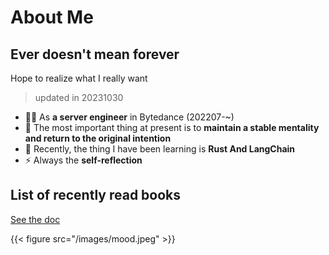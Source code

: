 # About Me


## Ever doesn't mean forever

Hope to realize what I really want

> updated in 20231030

- 👨‍💻 As **a server engineer** in Bytedance (202207-~)
- 🫣 The most important thing at present is to **maintain a stable mentality and return to the original intention**
- 🤕 Recently, the thing I have been learning is **Rust And LangChain**
- ⚡ Always the **self-reflection**

## List of recently read books

[See the doc](https://jih9axn4gg.feishu.cn/wiki/wikcnhlcSHrdxsvpvFBOyb5vSKf?from=from_copylink) 

{{< figure src="/images/mood.jpeg"  >}}

